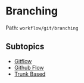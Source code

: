 # Branching

Path: `workflow/git/branching`

## Subtopics
- [Gitflow](./gitflow/README.md)
- [Github Flow](./github_flow/README.md)
- [Trunk Based](./trunk_based/README.md)
